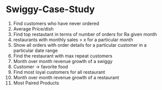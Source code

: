 # Swiggy-Case-Study

1. Find customers who have never ordered
2. Average Price/dish
3. Find top restautant in terms of number of orders for Ra given month
4. restaurants with monthly sales > x for a particular month 
5. Show all orders with order details for a particular customer in a particular date range
6. Find the restaurant with max repeat customers
7. Month over month revenue growth of a swiggy
8. Customer -> favorite food
9. Find most loyal customers for all restaurant
10. Month over month revenue growth of a restaurant
11. Most Paired Products 
